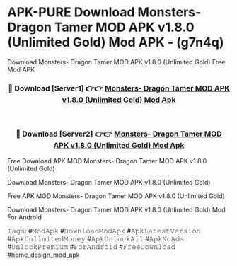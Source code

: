 # APK-PURE Download Monsters- Dragon Tamer MOD APK v1.8.0 (Unlimited Gold) Mod APK - (g7n4q)
Download Monsters- Dragon Tamer MOD APK v1.8.0 (Unlimited Gold) Free Mod APK

<div align="center">
<h3>🔴 Download [Server1] 👉👉 <a href="https://apk-comot.site?title=Monsters-_Dragon_Tamer_MOD_APK_v1.8.0_(Unlimited_Gold)">Monsters- Dragon Tamer MOD APK v1.8.0 (Unlimited Gold) Mod Apk</a></h3><br>

<h3>🔴 Download [Server2] 👉👉 <a href="https://apk-comot.site?title=Monsters-_Dragon_Tamer_MOD_APK_v1.8.0_(Unlimited_Gold)">Monsters- Dragon Tamer MOD APK v1.8.0 (Unlimited Gold) Mod Apk</a></h3>
</div>


Free Download APK MOD Monsters- Dragon Tamer MOD APK v1.8.0 (Unlimited Gold)

Download Monsters- Dragon Tamer MOD APK v1.8.0 (Unlimited Gold) 

Free APK MOD Monsters- Dragon Tamer MOD APK v1.8.0 (Unlimited Gold) 

Download Monsters- Dragon Tamer MOD APK v1.8.0 (Unlimited Gold) Mod For Android

𝚃𝚊𝚐𝚜: #𝙼𝚘𝚍𝙰𝚙𝚔 #𝙳𝚘𝚠𝚗𝚕𝚘𝚊𝚍𝙼𝚘𝚍𝙰𝚙𝚔 #𝙰𝚙𝚔𝙻𝚊𝚝𝚎𝚜𝚝𝚅𝚎𝚛𝚜𝚒𝚘𝚗 #𝙰𝚙𝚔𝚄𝚗𝚕𝚒𝚖𝚒𝚝𝚎𝚍𝙼𝚘𝚗𝚎𝚢 #𝙰𝚙𝚔𝚄𝚗𝚕𝚘𝚌𝚔𝙰𝚕𝚕 #𝙰𝚙𝚔𝙽𝚘𝙰𝚍𝚜 #𝚄𝚗𝚕𝚘𝚌𝚔𝙿𝚛𝚎𝚖𝚒𝚞𝚖 #𝙵𝚘𝚛𝙰𝚗𝚍𝚛𝚘𝚒𝚍 #𝙵𝚛𝚎𝚎𝙳𝚘𝚠𝚗𝚕𝚘𝚊𝚍 #home_design_mod_apk